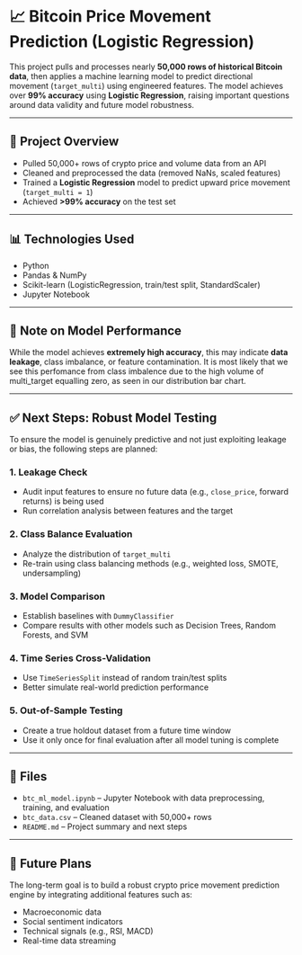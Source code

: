 # 📈 Bitcoin Price Movement Prediction (Logistic Regression)

This project pulls and processes nearly **50,000 rows of historical Bitcoin data**, then applies a machine learning model to predict directional movement (`target_multi`) using engineered features. The model achieves over **99% accuracy** using **Logistic Regression**, raising important questions around data validity and future model robustness.

---

## 🧠 Project Overview

- Pulled 50,000+ rows of crypto price and volume data from an API
- Cleaned and preprocessed the data (removed NaNs, scaled features)
- Trained a **Logistic Regression** model to predict upward price movement (`target_multi = 1`)
- Achieved **>99% accuracy** on the test set

---

## 📊 Technologies Used

- Python  
- Pandas & NumPy  
- Scikit-learn (LogisticRegression, train/test split, StandardScaler)  
- Jupyter Notebook  

---

## 🚨 Note on Model Performance

While the model achieves **extremely high accuracy**, this may indicate **data leakage**, class imbalance, or feature contamination. It is most likely that we see this perfomance from class imbalence due to the high volume of multi_target equalling zero, as seen in our distribution bar chart.

---

## ✅ Next Steps: Robust Model Testing

To ensure the model is genuinely predictive and not just exploiting leakage or bias, the following steps are planned:

### 1. **Leakage Check**
- Audit input features to ensure no future data (e.g., `close_price`, forward returns) is being used  
- Run correlation analysis between features and the target

### 2. **Class Balance Evaluation**
- Analyze the distribution of `target_multi`
- Re-train using class balancing methods (e.g., weighted loss, SMOTE, undersampling)

### 3. **Model Comparison**
- Establish baselines with `DummyClassifier`
- Compare results with other models such as Decision Trees, Random Forests, and SVM

### 4. **Time Series Cross-Validation**
- Use `TimeSeriesSplit` instead of random train/test splits
- Better simulate real-world prediction performance

### 5. **Out-of-Sample Testing**
- Create a true holdout dataset from a future time window  
- Use it only once for final evaluation after all model tuning is complete

---

## 📁 Files

- `btc_ml_model.ipynb` – Jupyter Notebook with data preprocessing, training, and evaluation  
- `btc_data.csv` – Cleaned dataset with 50,000+ rows  
- `README.md` – Project summary and next steps  

---

## 🚀 Future Plans

The long-term goal is to build a robust crypto price movement prediction engine by integrating additional features such as:

- Macroeconomic data  
- Social sentiment indicators  
- Technical signals (e.g., RSI, MACD)  
- Real-time data streaming  

